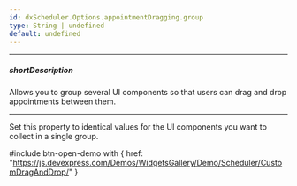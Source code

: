 ```yaml
---
id: dxScheduler.Options.appointmentDragging.group
type: String | undefined
default: undefined
---
```

---
##### shortDescription
Allows you to group several UI components so that users can drag and drop appointments between them.

---
Set this property to identical values for the UI components you want to collect in a single group.

#include btn-open-demo with {
    href: "https://js.devexpress.com/Demos/WidgetsGallery/Demo/Scheduler/CustomDragAndDrop/"
}